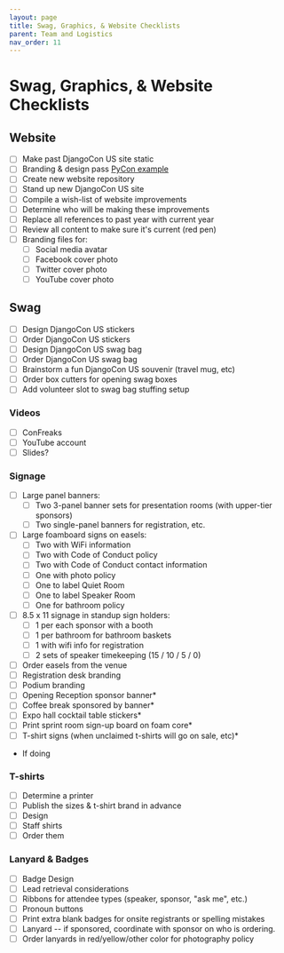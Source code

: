 ```yaml
---
layout: page
title: Swag, Graphics, & Website Checklists
parent: Team and Logistics
nav_order: 11
---
```


# Swag, Graphics, & Website Checklists

## Website

- [ ] Make past DjangoCon US site static
- [ ] Branding & design pass [PyCon example](https://github.com/PyCon/2015/wiki/PyCon-2015-Branding)
- [ ] Create new website repository 
- [ ] Stand up new DjangoCon US site
- [ ] Compile a wish-list of website improvements
- [ ] Determine who will be making these improvements
- [ ] Replace all references to past year with current year
- [ ] Review all content to make sure it's current (red pen)
- [ ] Branding files for: 
  - [ ] Social media avatar 
  - [ ] Facebook cover photo 
  - [ ] Twitter cover photo 
  - [ ] YouTube cover photo 

## Swag

- [ ] Design DjangoCon US stickers
- [ ] Order DjangoCon US stickers
- [ ] Design DjangoCon US swag bag
- [ ] Order DjangoCon US swag bag
- [ ] Brainstorm a fun DjangoCon US souvenir (travel mug, etc)
- [ ] Order box cutters for opening swag boxes
- [ ] Add volunteer slot to swag bag stuffing setup

### Videos

- [ ] ConFreaks
- [ ] YouTube account
- [ ] Slides?

### Signage

- [ ] Large panel banners: 
    - [ ] Two 3-panel banner sets for presentation rooms (with upper-tier sponsors)
    - [ ] Two single-panel banners for registration, etc.
- [ ] Large foamboard signs on easels: 
    - [ ] Two with WiFi information 
    - [ ] Two with Code of Conduct policy 
    - [ ] Two with Code of Conduct contact information 
    - [ ] One with photo policy 
    - [ ] One to label Quiet Room 
    - [ ] One to label Speaker Room 
    - [ ] One for bathroom policy
- [ ] 8.5 x 11 signage in standup sign holders:
    - [ ] 1 per each sponsor with a booth
    - [ ] 1 per bathroom for bathroom baskets 
    - [ ] 1 with wifi info for registration 
    - [ ] 2 sets of speaker timekeeping (15 / 10 / 5 / 0) 
- [ ] Order easels from the venue
- [ ] Registration desk branding
- [ ] Podium branding
- [ ] Opening Reception sponsor banner*
- [ ] Coffee break sponsored by banner*
- [ ] Expo hall cocktail table stickers*
- [ ] Print sprint room sign-up board on foam core*
- [ ] T-shirt signs (when unclaimed t-shirts will go on sale, etc)*

* If doing 

### T-shirts

- [ ] Determine a printer
- [ ] Publish the sizes & t-shirt brand in advance
- [ ] Design
- [ ] Staff shirts
- [ ] Order them

### Lanyard & Badges

- [ ] Badge Design
- [ ] Lead retrieval considerations
- [ ] Ribbons for attendee types (speaker, sponsor, "ask me", etc.)
- [ ] Pronoun buttons 
- [ ] Print extra blank badges for onsite registrants or spelling mistakes 
- [ ] Lanyard -- if sponsored, coordinate with sponsor on who is ordering. 
- [ ] Order lanyards in red/yellow/other color for photography policy 
